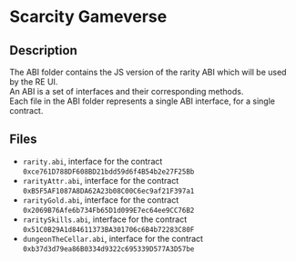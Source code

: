 # Scarcity Gameverse

## Description
The ABI folder contains the JS version of the rarity ABI which will be used by the RE UI.  
An ABI is a set of interfaces and their corresponding methods.  
Each file in the ABI folder represents a single ABI interface, for a single contract.  

## Files
- `rarity.abi`, interface for the contract `0xce761D788DF608BD21bdd59d6f4B54b2e27F25Bb`  
- `rarityAttr.abi`, interface for the contract `0xB5F5AF1087A8DA62A23b08C00C6ec9af21F397a1`  
- `rarityGold.abi`, interface for the contract `0x2069B76Afe6b734Fb65D1d099E7ec64ee9CC76B2`  
- `raritySkills.abi`, interface for the contract `0x51C0B29A1d84611373BA301706c6B4b72283C80F`  
- `dungeonTheCellar.abi`, interface for the contract `0xb37d3d79ea86B0334d9322c695339D577A3D57be`  
